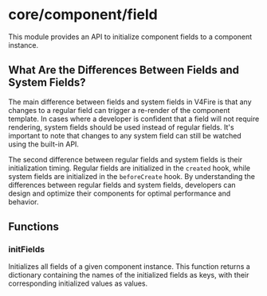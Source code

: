 # core/component/field

This module provides an API to initialize component fields to a component instance.

## What Are the Differences Between Fields and System Fields?

The main difference between fields and system fields in V4Fire is that any changes to a regular field
can trigger a re-render of the component template.
In cases where a developer is confident that a field will not require rendering,
system fields should be used instead of regular fields.
It's important to note that changes to any system field can still be watched using the built-in API.

The second difference between regular fields and system fields is their initialization timing.
Regular fields are initialized in the `created` hook, while system fields are initialized in the `beforeCreate` hook.
By understanding the differences between regular fields and system fields,
developers can design and optimize their components for optimal performance and behavior.

## Functions

### initFields

Initializes all fields of a given component instance.
This function returns a dictionary containing the names of the initialized fields as keys,
with their corresponding initialized values as values.
